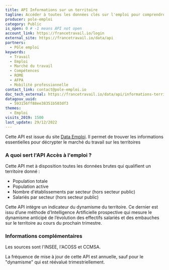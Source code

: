 ```yaml
---
title: API Informations sur un territoire
tagline: Accéder à toutes les données clés sur l'emploi pour comprendre un territoire - population, établissements, salariés
producer: pole-emploi
category: Public
is_open: 0 # -1 means API not open
account_link: https://francetravail.io/login
external_site: https://francetravail.io/data/api
partners:
  - Pôle emploi
keywords:
  - Travail
  - Emploi
  - Marché du travail
  - Compétences
  - ROME
  - AFPA
  - Mobilité professionnelle
contact_link: contact@pole-emploi.io
doc_tech_external: https://francetravail.io/data/api/informations-territoire
datagouv_uuid:
  - 593156ff88ee38351b503df3
themes:
  - Emploi
visits_2019: 1500
last_update: 29/12/2022
---
```


Cette API est issue du site [Data Emploi](https://dataemploi.pole-emploi.fr/accueil).
Il permet de  trouver les informations essentielles pour décrypter le marché du travail sur les territoires

### A quoi sert l'API Accès à l'emploi ?

Cette API met à disposition toutes les données brutes qui qualifient un territoire donné :

- Population totale
- Population active
- Nombre d'établissements par secteur (hors secteur public)
- Salariés par secteur (hors secteur public)

Cette API intègre un indicateur du dynamisme du territoire. Ce dernier est issu d’une méthode d’Intelligence Artificielle prospective qui mesure le dynamisme anticipé de l’évolution des effectifs salariés et des embauches sur le territoire au cours du prochain trimestre.  

### Informations complémentaires

Les sources sont l'INSEE, l'ACOSS et CCMSA.  

La fréquence de mise à jour de cette API est annuelle, sauf pour le "dynamisme" qui est réévalué trimestriellement.
